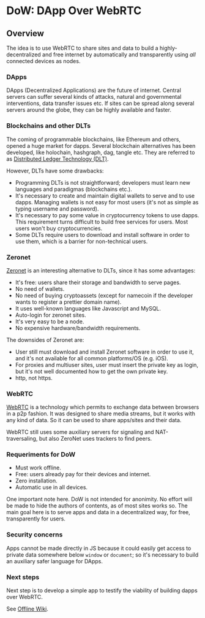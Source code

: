 # DoW: DApp Over WebRTC

## Overview

The idea is to use WebRTC to share sites and data to build a highly-decentralized and free internet by automatically and transparently using *all* connected devices as nodes.

### DApps

DApps (Decentralized Applications) are the future of internet. Central servers can suffer several kinds of attacks, natural and governmental interventions, data transfer issues etc. If sites can be spread along several servers around the globe, they can be highly available and faster.

### Blockchains and other DLTs

The coming of programmable blockchains, like Ethereum and others, opened a huge market for dapps. Several blockchain alternatives has been developed, like holochain, hashgraph, dag, tangle etc. They are referred to as [Distributed Ledger Technology (DLT)](https://101blockchains.com/blockchain-vs-hashgraph-vs-dag-vs-holochain/).

However, DLTs have some drawbacks:
* Programming DLTs is not straightforward; developers must learn new languages and paradigmas (blockchains etc.).
* It's necessary to create and maintain digital wallets to serve and to use dapps. Managing wallets is not easy for most users (it's not as simple as typing username and password).
* It's necessary to pay some value in cryptocurrency tokens to use dapps. This requirement turns difficult to build free services for users. Most users won't buy cryptocurrencies.
* Some DLTs require users to download and install software in order to use them, which is a barrier for non-technical users.

### Zeronet

[Zeronet](https://zeronet.io) is an interesting alternative to DLTs, since it has some advantages:
* It's free: users share their storage and bandwidth to serve pages.
* No need of wallets.
* No need of buying cryptoassets (except for namecoin if the developer wants to register a prettier domain name).
* It uses well-known languages like Javascript and MySQL.
* Auto-login for zeronet sites.
* It's very easy to be a node.
* No expensive hardware/bandwidth requirements.

The downsides of Zeronet are:
* User still must download and install Zeronet software in order to use it, and it's not available for all common platforms/OS (e.g. iOS).
* For proxies and multiuser sites, user must insert the private key as login, but it's not well documented how to get the own private key.
* http, not https.

### WebRTC

[WebRTC](https://webrtc.org/) is a technology which permits to exchange data between browsers in a p2p fashion. It was designed to share media streams, but it works with any kind of data. So it can be used to share apps/sites and their data.

WebRTC still uses some auxiliary servers for signaling and NAT-traversaling, but also ZeroNet uses trackers to find peers.

### Requeriments for DoW

* Must work offline.
* Free: users already pay for their devices and internet.
* Zero installation.
* Automatic use in all devices.

One important note here. DoW is not intended for anonimity. No effort will be made to hide the authors of contents, as of most sites works so. The main goal here is to serve apps and data in a decentralized way, for free, transparently for users.

### Security concerns

Apps cannot be made directly in JS because it could easily get access to private data somewhere below `window` or `document`; so it's necessary to build an auxiliary safer language for DApps.

### Next steps

Next step is to develop a simple app to testify the viability of building dapps over WebRTC.

See [Offline Wiki](https://github.com/sonysantos/offline-wiki/).
